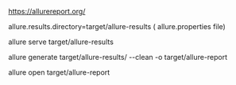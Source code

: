 https://allurereport.org/

allure.results.directory=target/allure-results ( allure.properties file)

allure serve target/allure-results

allure generate target/allure-results/ --clean -o target/allure-report

allure open target/allure-report

